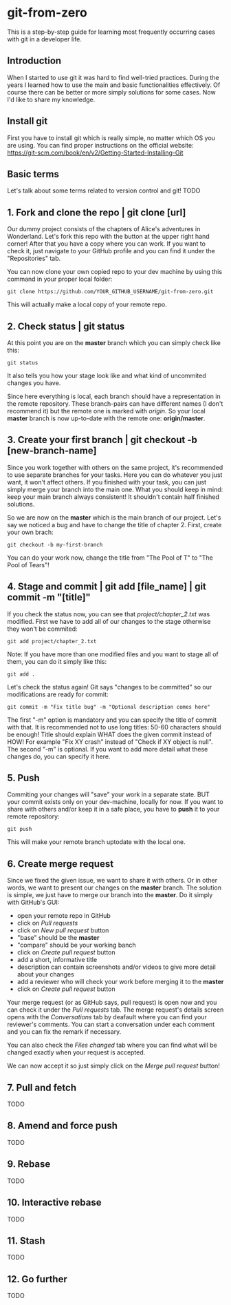 # git-from-zero
This is a step-by-step guide for learning most frequently occurring cases with git in a developer life.
## Introduction
When I started to use git it was hard to find well-tried practices. During the years I learned how to use the main and basic functionalities effectively. Of course there can be better or more simply solutions for some cases. Now I'd like to share my knowledge.
## Install git
First you have to install git which is really simple, no matter which OS you are using. You can find proper instructions on the official website:
https://git-scm.com/book/en/v2/Getting-Started-Installing-Git
## Basic terms
Let's talk about some terms related to version control and git! TODO
## 1. Fork and clone the repo | git clone [url]
Our dummy project consists of the chapters of Alice's adventures in Wonderland. Let's fork this repo with the button at the upper right hand corner! After that you have a copy where you can work. If you want to check it, just navigate to your GitHub profile and you can find it under the "Repositories" tab.

You can now clone your own copied repo to your dev machine by using this command in your proper local folder:

```git clone https://github.com/YOUR_GITHUB_USERNAME/git-from-zero.git```

This will actually make a local copy of your remote repo.
## 2. Check status | git status
At this point you are on the **master** branch which you can simply check like this:

```git status```

It also tells you how your stage look like and what kind of uncommited changes you have.

Since here everything is local, each branch should have a representation in the remote repository. These branch-pairs can have different names (I don't recommend it) but the remote one is marked with *origin*. So your local **master** branch is now up-to-date with the remote one: **origin/master**.
## 3. Create your first branch | git checkout -b [new-branch-name]
Since you work together with others on the same project, it's recommended to use separate branches for your tasks. Here you can do whatever you just want, it won't affect others. If you finished with your task, you can just simply merge your branch into the main one. What you should keep in mind: keep your main branch always consistent! It shouldn't contain half finished solutions.

So we are now on the **master** which is the main branch of our project. Let's say we noticed a bug and have to change the title of chapter 2. First, create your own brach:

```git checkout -b my-first-branch```

You can do your work now, change the title from "The Pool of T" to "The Pool of Tears"!
## 4. Stage and commit | git add [file_name] | git commit -m "[title]"
If you check the status now, you can see that *project/chapter_2.txt* was modified. First we have to add all of our changes to the stage otherwise they won't be commited:

```git add project/chapter_2.txt```

Note: If you have more than one modified files and you want to stage all of them, you can do it simply like this:

```git add .```

Let's check the status again! Git says "changes to be committed" so our modifications are ready for commit:

```git commit -m "Fix title bug" -m "Optional description comes here"```

The first "-m" option is mandatory and you can specify the title of commit with that. It is recommended not to use long titles: 50-60 characters should be enough! Title should explain WHAT does the given commit instead of HOW! For example "Fix XY crash" instead of "Check if XY object is null". The second "-m" is optional. If you want to add more detail what these changes do, you can specify it here.
## 5. Push
Commiting your changes will "save" your work in a separate state. BUT your commit exists only on your dev-machine, locally for now. If you want to share with others and/or keep it in a safe place, you have to **push** it to your remote repository:

```git push```

This will make your remote branch uptodate with the local one.
## 6. Create merge request
Since we fixed the given issue, we want to share it with others. Or in other words, we want to present our changes on the **master** branch. The solution is simple, we just have to merge our branch into the **master**. Do it simply with GitHub's GUI:

- open your remote repo in GitHub
- click on *Pull requests*
- click on *New pull request* button
- "base" should be the **master**
- "compare" should be your working banch
- click on *Create pull request* button
- add a short, informative title
- description can contain screenshots and/or videos to give more detail about your changes
- add a reviewer who will check your work before merging it to the **master**
- click on *Create pull request* button

Your merge request (or as GitHub says, pull request) is open now and you can check it under the *Pull requests* tab. The merge request's details screen opens with the *Conversations* tab by deafault where you can find your reviewer's comments. You can start a conversation under each comment and you can fix the remark if necessary.

You can also check the *Files changed* tab where you can find what will be changed exactly when your request is accepted.

We can now accept it so just simply click on the *Merge pull request* button!
## 7. Pull and fetch
TODO
## 8. Amend and force push
TODO
## 9. Rebase
TODO
## 10. Interactive rebase
TODO
## 11. Stash
TODO
## 12. Go further
TODO
